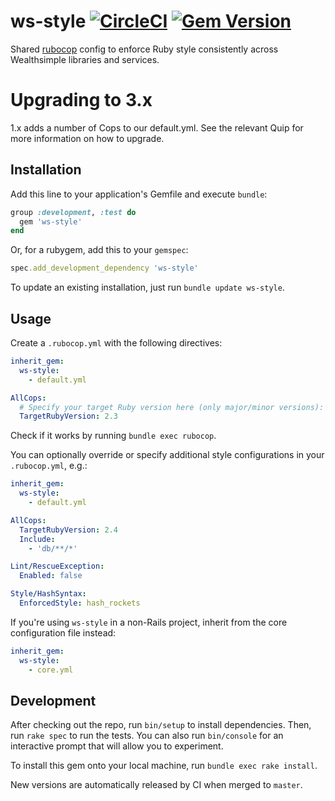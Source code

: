 # ws-style [![CircleCI](https://circleci.com/gh/wealthsimple/ws-style.svg?style=svg)](https://circleci.com/gh/wealthsimple/ws-style) [![Gem Version](https://badge.fury.io/rb/ws-style.svg)](https://rubygems.org/gems/ws-style)

Shared [rubocop](https://github.com/bbatsov/rubocop) config to enforce Ruby style consistently across Wealthsimple libraries and services.

# Upgrading to 3.x

1.x adds a number of Cops to our default.yml. See the relevant Quip for more information on how to upgrade.

## Installation

Add this line to your application's Gemfile and execute `bundle`:

```ruby
group :development, :test do
  gem 'ws-style'
end
```

Or, for a rubygem, add this to your `gemspec`:

```ruby
spec.add_development_dependency 'ws-style'
```

To update an existing installation, just run `bundle update ws-style`.

## Usage

Create a `.rubocop.yml` with the following directives:

```yaml
inherit_gem:
  ws-style:
    - default.yml

AllCops:
  # Specify your target Ruby version here (only major/minor versions):
  TargetRubyVersion: 2.3
```

Check if it works by running `bundle exec rubocop`.

You can optionally override or specify additional style configurations in your `.rubocop.yml`, e.g.:

```yaml
inherit_gem:
  ws-style:
    - default.yml

AllCops:
  TargetRubyVersion: 2.4
  Include:
    - 'db/**/*'

Lint/RescueException:
  Enabled: false

Style/HashSyntax:
  EnforcedStyle: hash_rockets
```

If you're using `ws-style` in a non-Rails project, inherit from the core configuration file instead:

```yaml
inherit_gem:
  ws-style:
    - core.yml
```

## Development

After checking out the repo, run `bin/setup` to install dependencies. Then, run `rake spec` to run the tests. You can also run `bin/console` for an interactive prompt that will allow you to experiment.

To install this gem onto your local machine, run `bundle exec rake install`.

New versions are automatically released by CI when merged to `master`.
